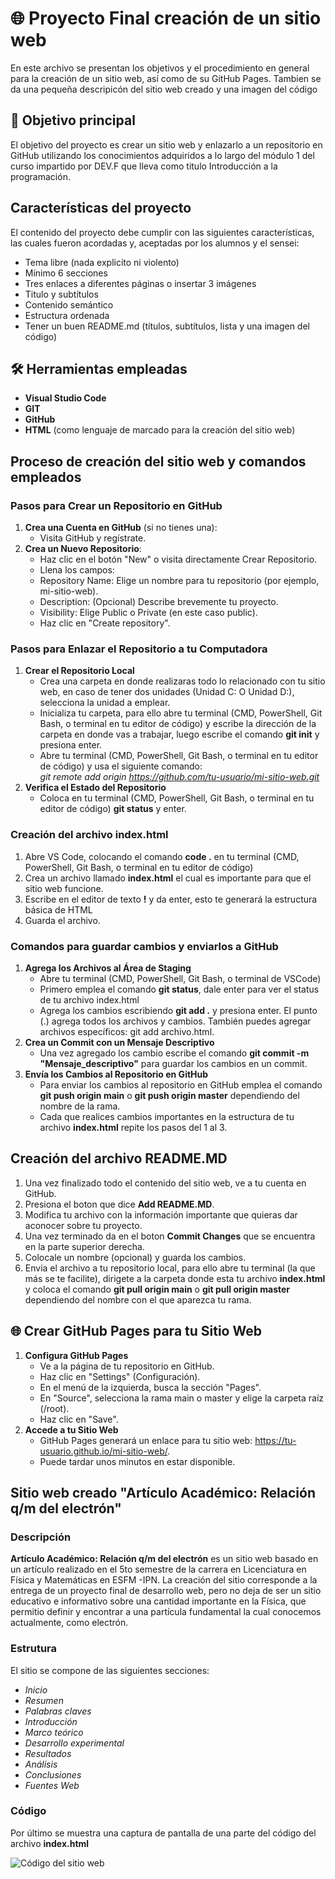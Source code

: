 # 🌐 Proyecto Final creación de un sitio web 
En este archivo se presentan los objetivos y el procedimiento en general para la creación de un sitio web, así como de su GitHub Pages. Tambien se da una pequeña descripicón del sitio web creado y una imagen del código

## 🎯 Objetivo principal
El objetivo del proyecto es crear un sitio web y enlazarlo a un repositorio en GitHub utilizando los conocimientos adquiridos a lo largo del módulo 1 del curso impartido por DEV.F que lleva como titulo Introducción a la programación.

## Características del proyecto
El contenido del proyecto debe cumplir con las siguientes características, las cuales fueron acordadas y, aceptadas por los alumnos y el sensei:
- Tema libre (nada explicito ni violento)
- Mínimo 6 secciones
- Tres enlaces a diferentes páginas o insertar 3 imágenes
- Titulo y subtítulos
- Contenido semántico
- Estructura ordenada
- Tener un buen README.md (títulos, subtítulos, lista y una imagen del código)

## 🛠️ Herramientas empleadas

- **Visual Studio Code**
- **GIT**
- **GitHub**
- **HTML** (como lenguaje de marcado para la creación del sitio web)

## Proceso de creación del sitio web y comandos empleados 
### Pasos para Crear un Repositorio en GitHub 
1. **Crea una Cuenta en GitHub** (si no tienes una):
   - Visita GitHub y regístrate.
2. **Crea un Nuevo Repositorio**:
   - Haz clic en el botón "New" o visita directamente Crear Repositorio.
   - Llena los campos:
   - Repository Name: Elige un nombre para tu repositorio (por ejemplo, mi-sitio-web).
   - Description: (Opcional) Describe brevemente tu proyecto.
   - Visibility: Elige Public o Private (en este caso public).
   - Haz clic en "Create repository".
### Pasos para Enlazar el Repositorio a tu Computadora 
1. **Crear el Repositorio Local**
   - Crea una carpeta en donde realizaras todo lo relacionado con tu sitio web, en caso de tener dos unidades (Unidad C: O Unidad D:), selecciona la unidad a emplear.
   - Inicializa tu carpeta, para ello abre tu terminal (CMD, PowerShell, Git Bash, o terminal en tu editor de código) y escribe la dirección de la carpeta en donde vas a trabajar,
    luego escribe el comando **git init** y presiona enter.
   - Abre tu terminal (CMD, PowerShell, Git Bash, o terminal en tu editor de código) y usa el siguiente comando:<br>
    *git remote add origin https://github.com/tu-usuario/mi-sitio-web.git*
2. **Verifica el Estado del Repositorio**
   - Coloca en tu terminal (CMD, PowerShell, Git Bash, o terminal en tu editor de código) **git status** y enter.
### Creación del archivo index.html 
  1. Abre VS Code, colocando el comando **code .** en tu terminal (CMD, PowerShell, Git Bash, o terminal en tu editor de código)
  2. Crea un archivo llamado **index.html** el cual es importante para que el sitio web funcione.
  3. Escribe en el editor de texto **!** y da enter, esto te generará la estructura básica de HTML
  4. Guarda el archivo.
### Comandos para guardar cambios y enviarlos a GitHub 
1. **Agrega los Archivos al Área de Staging**
   - Abre tu terminal (CMD, PowerShell, Git Bash, o terminal de VSCode)
   - Primero emplea el comando **git status**, dale enter para ver el status de tu archivo index.html
   - Agrega los cambios escribiendo **git add .** y presiona enter. El punto (.) agrega todos los archivos y cambios. También puedes agregar archivos específicos: git add archivo.html.
2. **Crea un Commit con un Mensaje Descriptivo**
   - Una vez agregado los cambio escribe el comando **git commit -m "Mensaje_descriptivo"** para guardar los cambios en un commit.
3. **Envía los Cambios al Repositorio en GitHub**
   - Para enviar los cambios al repositorio en GitHub emplea el comando **git push origin main** o **git push origin master** dependiendo del nombre de la rama.
   - Cada que realices cambios importantes en la estructura de tu archivo **index.html** repite los pasos del 1 al 3.

## Creación del archivo README.MD
1. Una vez finalizado todo el contenido del sitio web, ve a tu cuenta en GitHub.
2. Presiona el boton que dice **Add README.MD**.
3. Modifica tu archivo con la información importante que quieras dar aconocer sobre tu proyecto.
4. Una vez terminado da en el boton **Commit Changes** que se encuentra en la parte superior derecha.
5. Colocale un nombre (opcional) y guarda los cambios.
6. Envia el archivo a tu repositorio local, para ello abre tu terminal (la que más se te facilite), dirigete a la carpeta donde esta tu archivo **index.html** y coloca el comando
   **git pull origin main** o **git pull origin master** dependiendo del nombre con el que aparezca tu rama.
   
## 🌐 Crear GitHub Pages para tu Sitio Web
1. **Configura GitHub Pages**
    - Ve a la página de tu repositorio en GitHub.
    - Haz clic en "Settings" (Configuración).
    - En el menú de la izquierda, busca la sección "Pages".
    - En "Source", selecciona la rama main o master y elige la carpeta raíz (/root).
    - Haz clic en "Save".
2. **Accede a tu Sitio Web**
   - GitHub Pages generará un enlace para tu sitio web: https://tu-usuario.github.io/mi-sitio-web/.
   - Puede tardar unos minutos en estar disponible.

## Sitio web creado "Artículo Académico: Relación q/m del electrón" 
### Descripción
**Artículo Académico: Relación q/m del electrón** es un sitio web basado en un artículo realizado en el 5to semestre de la carrera en Licenciatura en Física y Matemáticas en ESFM -IPN. 
La creación del sitio corresponde a la entrega de un proyecto final de desarrollo web, pero no deja de ser un sitio educativo e informativo sobre una cantidad importante en la Física, 
que permitio definir y encontrar a una partícula fundamental la cual conocemos actualmente, como electrón.

### Estrutura
El sitio se compone de las siguientes secciones:
- *Inicio*
- *Resumen*
- *Palabras claves*
- *Introducción*
- *Marco teórico*
- *Desarrollo experimental*
- *Resultados*
- *Análisis*
- *Conclusiones*
- *Fuentes Web*

### Código
Por último se muestra una captura de pantalla de una parte del código del archivo  **index.html**

![Código del sitio web](https://i.imgur.com/AsUxxJV.png)

